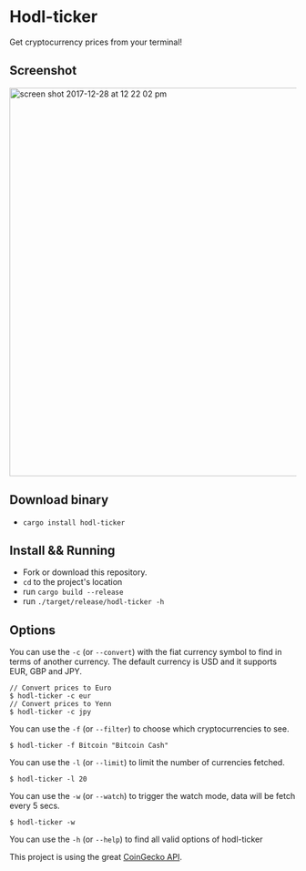 # Hodl-ticker

Get cryptocurrency prices from your terminal!

## Screenshot
<img width="682" alt="screen shot 2017-12-28 at 12 22 02 pm" src="https://user-images.githubusercontent.com/2859122/34409421-07aa0a36-ebca-11e7-80e6-6c50d63e960a.png">

## Download binary
- `cargo install hodl-ticker`

## Install && Running
- Fork or download this repository.
- `cd` to the project's location
- run `cargo build --release`
- run `./target/release/hodl-ticker -h`

## Options
You can use the `-c` (or `--convert`) with the fiat currency symbol to find in terms of another currency.
The default currency is USD and it supports EUR, GBP and JPY.

```
// Convert prices to Euro
$ hodl-ticker -c eur
// Convert prices to Yenn
$ hodl-ticker -c jpy
```

You can use the `-f` (or `--filter`) to choose which cryptocurrencies to see.
```
$ hodl-ticker -f Bitcoin "Bitcoin Cash"
```

You can use the `-l` (or `--limit`) to limit the number of currencies fetched.
```
$ hodl-ticker -l 20
```

You can use the `-w` (or `--watch`) to trigger the watch mode, data will be fetch every 5 secs.
```
$ hodl-ticker -w
```

You can use the `-h` (or `--help`) to find all valid options of hodl-ticker


This project is using the great [CoinGecko API](https://www.coingecko.com/en/api).
